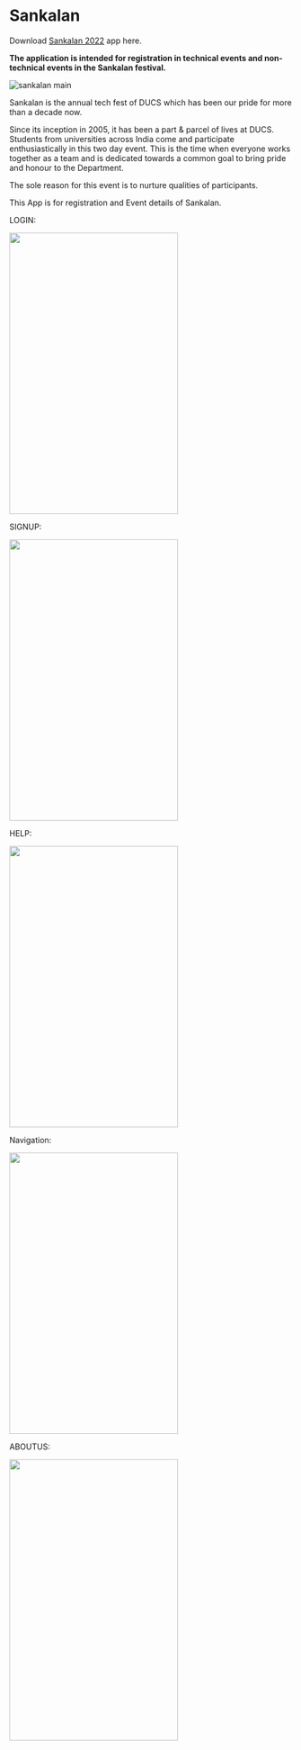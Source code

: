 # Sankalan

Download [Sankalan 2022](https://github.com/NavneetKumar2907/Sankalan/releases/download/v2/app-release.apk) app here.

<b>The application is intended for registration in technical events and non-technical events in the Sankalan festival.</b>

![sankalan main](https://user-images.githubusercontent.com/96334182/170192820-611d2318-1e0c-443f-bd23-e521c52f5c93.png)


Sankalan is the annual tech fest of DUCS which has been our pride for more than a decade now.

Since its inception in 2005, it has been a part & parcel of lives at DUCS. 
Students from universities across India come and participate enthusiastically in this two day event. 
This is the time when everyone works together as a team and is dedicated towards a common goal to bring pride and honour to the Department.

The sole reason for this event is to nurture qualities of participants.

This App is for registration and Event details of Sankalan.

LOGIN: 

<img src="https://user-images.githubusercontent.com/76484161/169091908-4d5ae6f9-3e28-4cb2-bcc2-d37406134e3b.png" width=300 height=500>

SIGNUP:

<img src="https://user-images.githubusercontent.com/76484161/169091937-124f7ee4-75be-46b4-9e94-e50f80044154.png" width=300 height=500>

HELP:

<img src="https://user-images.githubusercontent.com/76484161/169091821-c6685ce5-28b1-48ea-b8b1-39918bcad1ae.png" width=300 height=500>


Navigation:

<img src="https://user-images.githubusercontent.com/76484161/169091908-4d5ae6f9-3e28-4cb2-bcc2-d37406134e3b.png" width=300 height=500>


ABOUTUS:

<img src="https://user-images.githubusercontent.com/76484161/169091886-8fdd0f08-fa47-4918-bbf4-41906f3eb239.png" width=300 height=500>
